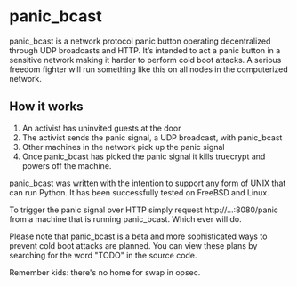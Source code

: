 # panic_bcast #

panic_bcast is a network protocol panic button operating decentralized through UDP broadcasts and HTTP. It’s intended to act a panic button in a sensitive network making it harder to perform cold boot attacks. A serious freedom fighter will run something like this on all nodes in the computerized network.

## How it works ##

1. An activist has uninvited guests at the door
2. The activist sends the panic signal, a UDP broadcast, with panic_bcast
3. Other machines in the network pick up the panic signal
4. Once panic_bcast has picked the panic signal it kills truecrypt and powers off the machine.

panic_bcast was written with the intention to support any form of UNIX that can run Python. It has been successfully tested on FreeBSD and Linux.

To trigger the panic signal over HTTP simply request http://...:8080/panic from a machine that is running panic_bcast. Which ever will do.

Please note that panic_bcast is a beta and more sophisticated ways to prevent cold boot attacks are planned. You can view these plans by searching for the word "TODO" in the source code.

Remember kids: there's no home for swap in opsec.
